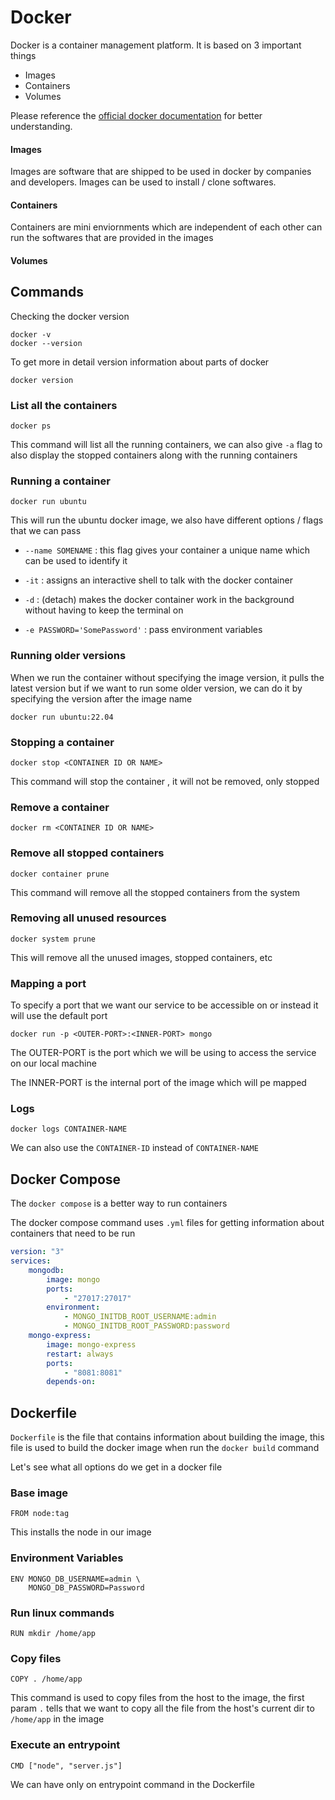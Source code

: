 # Docker

Docker is a container management platform. It is based on 3 important things

- Images
- Containers
- Volumes

Please reference the [official docker documentation](https://docs.docker.com/) for better understanding.


#### Images

Images are software that are shipped to be used in docker by companies and developers. Images can be used to install / clone softwares.

#### Containers

Containers are mini enviornments which are independent of each other can run the softwares that are provided in the images

#### Volumes



## Commands

Checking the docker version

```shell
docker -v
docker --version
```

To get more in detail version information about parts of docker

```shell
docker version
```

### List all the containers

```shell
docker ps
```

This command will list all the running containers, we can also give `-a` flag to also display the stopped containers along with the running containers

### Running a container

```shell
docker run ubuntu
```

This will run the ubuntu docker image, we also have different options / flags that we can pass

- `--name SOMENAME` : this flag gives your container a unique name which can be used to identify it

- `-it` : assigns an interactive shell to talk with the docker container

- `-d` : (detach) makes the docker container work in the background without having to keep the terminal on

- `-e PASSWORD='SomePassword'` : pass environment variables

### Running older versions

When we run the container without specifying the image version, it pulls the latest version but if we want to run some older version, we can do it by specifying the version after the image name

```shell
docker run ubuntu:22.04
```

### Stopping a container

```shell
docker stop <CONTAINER ID OR NAME>
```

This command will stop the container , it will not be removed, only stopped


### Remove a container

```shell
docker rm <CONTAINER ID OR NAME>
```

### Remove all stopped containers

```shell
docker container prune
```

This command will remove all the stopped containers from the system

### Removing all unused resources


```shell
docker system prune
```

This will remove all the unused images, stopped containers, etc


### Mapping a port

To specify a port that we want our service to be accessible on or instead it will use the default port


```shell
docker run -p <OUTER-PORT>:<INNER-PORT> mongo
```

The OUTER-PORT is the port which we will be using to access the service on our local machine

The INNER-PORT is the internal port of the image which will pe mapped


### Logs

```shell
docker logs CONTAINER-NAME
```

We can also use the `CONTAINER-ID` instead of `CONTAINER-NAME`


## Docker Compose

The `docker compose` is a better way to run containers

The docker compose command uses `.yml` files for getting information about containers that need to be run

```yaml
version: "3"
services:
    mongodb:
        image: mongo
        ports:
            - "27017:27017"
        environment:
            - MONGO_INITDB_ROOT_USERNAME:admin
            - MONGO_INITDB_ROOT_PASSWORD:password
    mongo-express:
        image: mongo-express
        restart: always
        ports:
            - "8081:8081"
        depends-on:
``` 

## Dockerfile 

`Dockerfile` is the file that contains information about building the image, this file is used to build the docker image when run the `docker build` command

Let's see what all options do we get in a docker file

### Base image

```
FROM node:tag
```
This installs the node in our image

### Environment Variables

```
ENV MONGO_DB_USERNAME=admin \
    MONGO_DB_PASSWORD=Password
```

### Run linux commands

```
RUN mkdir /home/app
```

### Copy files

```
COPY . /home/app
```

This command is used to copy files from the host to the image, the first param `.` tells that we want to copy all the file from the host's current dir to `/home/app` in the image


### Execute an entrypoint

```
CMD ["node", "server.js"]
```

We can have only on entrypoint command in the Dockerfile
